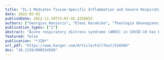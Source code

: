 ```yaml
---
title: "IL-1 Mediates Tissue-Specific Inflammation and Severe Respiratory Failure in COVID-19"
date: 2022-05-01
publishDate: 2022-11-29T15:07:45.225865Z
authors: ["Georgios Renieris", "Eleni Karakike", "Theologia Gkavogianni", "Dionysia-Eirini Droggiti", "Emmanouil Stylianakis", "Theano Andriopoulou", "Victoria-Marina Spanou", "Dionyssios Kafousopoulos", "Mihai G. Netea", "Jesper Eugen-Olsen", "John Simard", "Evangelos J. Giamarellos-Bourboulis"]
publication_types: ["2"]
abstract: "Acute respiratory distress syndrome (ARDS) in COVID-19 has been associated with catastrophic inflammation. We present measurements in humans and a new animal model implicating a role in danger-associated molecular patterns. Calprotectin (S100A8/A9) and high-mobility group box 1 (HMGB1) were measured in patients without/with ARDS, and admission calprotectin was associated with soluble urokinase plasminogen activator receptor (suPAR). An animal model was developed by intravenous injection of plasma from healthy or patients with COVID-19 ARDS into C57/BL6 mice once daily for 3 consecutive days. Mice were treated with one anti-S100A8/A9 antibody, the IL-1 receptor antagonist anakinra or vehicle, and Flo1-2a anti-murine anti-IL-1α monoclonal antibody or the specific antihuman IL-1α antibody XB2001 or isotype controls. Cytokines and myeloperoxidase (MPO) were measured in tissues. Calprotectin, but not HMGB1, was elevated in ARDS. Higher suPAR indicated higher calprotectin. Animal challenge with COVID-19 plasma led to inflammatory reactions in murine lung and intestines as evidenced by increased levels of TNFα, IL-6, IFNγ, and MPO. Lung inflammation was attenuated with anti-S100A8/A9 pre-treatment. Anakinra treatment restored these levels. Similar decrease was found in mice treated with Flo1-2a but not with XB2001. Circulating alarmins, specifically calprotectin, of critically ill COVID-19 patients induces tissue-specific inflammatory responses through an IL-1-mediated mechanism. This could be attenuated through inhibition of IL-1 receptor or of IL-1α."
featured: false
publication: "*JIN*"
url_pdf: "https://www.karger.com/Article/FullText/524560"
doi: "10.1159/000524560"
---
```


